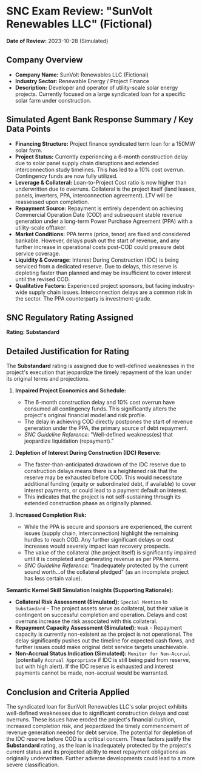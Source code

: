 # SNC Exam Review: "SunVolt Renewables LLC" (Fictional)

**Date of Review:** 2023-10-28 (Simulated)

## Company Overview
- **Company Name:** SunVolt Renewables LLC (Fictional)
- **Industry Sector:** Renewable Energy / Project Finance
- **Description:** Developer and operator of utility-scale solar energy projects. Currently focused on a large syndicated loan for a specific solar farm under construction.

## Simulated Agent Bank Response Summary / Key Data Points
- **Financing Structure:** Project finance syndicated term loan for a 150MW solar farm.
- **Project Status:** Currently experiencing a 6-month construction delay due to solar panel supply chain disruptions and extended interconnection study timelines. This has led to a 10% cost overrun. Contingency funds are now fully utilized.
- **Leverage & Collateral:** Loan-to-Project Cost ratio is now higher than underwritten due to overruns. Collateral is the project itself (land leases, panels, inverters, PPA, interconnection agreement). LTV will be reassessed upon completion.
- **Repayment Source:** Repayment is entirely dependent on achieving Commercial Operation Date (COD) and subsequent stable revenue generation under a long-term Power Purchase Agreement (PPA) with a utility-scale offtaker.
- **Market Conditions:** PPA terms (price, tenor) are fixed and considered bankable. However, delays push out the start of revenue, and any further increase in operational costs post-COD could pressure debt service coverage.
- **Liquidity & Coverage:** Interest During Construction (IDC) is being serviced from a dedicated reserve. Due to delays, this reserve is depleting faster than planned and may be insufficient to cover interest until the revised COD.
- **Qualitative Factors:** Experienced project sponsors, but facing industry-wide supply chain issues. Interconnection delays are a common risk in the sector. The PPA counterparty is investment-grade.

## SNC Regulatory Rating Assigned
**Rating: Substandard**

## Detailed Justification for Rating
The **Substandard** rating is assigned due to well-defined weaknesses in the project's execution that jeopardize the timely repayment of the loan under its original terms and projections.

1.  **Impaired Project Economics and Schedule:**
    *   The 6-month construction delay and 10% cost overrun have consumed all contingency funds. This significantly alters the project's original financial model and risk profile.
    *   The delay in achieving COD directly postpones the start of revenue generation under the PPA, the primary source of debt repayment.
    *   *SNC Guideline Reference:* "Well-defined weakness(es) that jeopardize liquidation (repayment)."

2.  **Depletion of Interest During Construction (IDC) Reserve:**
    *   The faster-than-anticipated drawdown of the IDC reserve due to construction delays means there is a heightened risk that the reserve may be exhausted before COD. This would necessitate additional funding (equity or subordinated debt, if available) to cover interest payments, or could lead to a payment default on interest.
    *   This indicates that the project is not self-sustaining through its extended construction phase as originally planned.

3.  **Increased Completion Risk:**
    *   While the PPA is secure and sponsors are experienced, the current issues (supply chain, interconnection) highlight the remaining hurdles to reach COD. Any further significant delays or cost increases would severely impact loan recovery prospects.
    *   The value of the collateral (the project itself) is significantly impaired until it is completed and generating revenue as per PPA terms.
    *   *SNC Guideline Reference:* "Inadequately protected by the current sound worth...of the collateral pledged" (as an incomplete project has less certain value).

**Semantic Kernel Skill Simulation Insights (Supporting Rationale):**
*   **Collateral Risk Assessment (Simulated):** `Special Mention` to `Substandard` - The project assets serve as collateral, but their value is contingent on successful completion and operation. Delays and cost overruns increase the risk associated with this collateral.
*   **Repayment Capacity Assessment (Simulated):** `Weak` - Repayment capacity is currently non-existent as the project is not operational. The delay significantly pushes out the timeline for expected cash flows, and further issues could make original debt service targets unachievable.
*   **Non-Accrual Status Indication (Simulated):** `Monitor for Non-Accrual` (potentially `Accrual Appropriate` if IDC is still being paid from reserve, but with high alert). If the IDC reserve is exhausted and interest payments cannot be made, non-accrual would be warranted.

## Conclusion and Criteria Applied
The syndicated loan for SunVolt Renewables LLC's solar project exhibits well-defined weaknesses due to significant construction delays and cost overruns. These issues have eroded the project's financial cushion, increased completion risk, and jeopardized the timely commencement of revenue generation needed for debt service. The potential for depletion of the IDC reserve before COD is a critical concern. These factors justify the **Substandard** rating, as the loan is inadequately protected by the project's current status and its projected ability to meet repayment obligations as originally underwritten. Further adverse developments could lead to a more severe classification.
